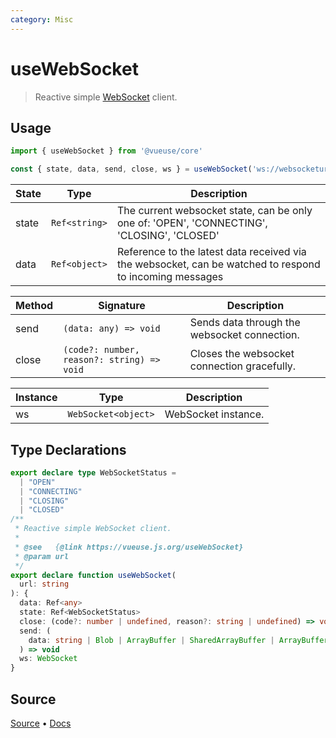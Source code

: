 ```yaml
---
category: Misc
---
```


<!--DEMO_STARTS--><!--DEMO_ENDS-->

<!--HEAD_STARTS--><!--HEAD_ENDS-->

# useWebSocket

> Reactive simple [WebSocket](https://developer.mozilla.org/en-US/docs/Web/API/WebSocket/WebSocket) client.

## Usage

```js
import { useWebSocket } from '@vueuse/core'

const { state, data, send, close, ws } = useWebSocket('ws://websocketurl')
```

| State | Type          | Description                                                                                             |
| ----- | ------------- | ------------------------------------------------------------------------------------------------------- |
| state | `Ref<string>` | The current websocket state, can be only one of: 'OPEN', 'CONNECTING', 'CLOSING', 'CLOSED'              |
| data  | `Ref<object>` | Reference to the latest data received via the websocket, can be watched to respond to incoming messages |

| Method | Signature                                  | Description                                  |
| ------ | ------------------------------------------ | -------------------------------------------- |
| send   | `(data: any) => void`                      | Sends data through the websocket connection. |
| close  | `(code?: number, reason?: string) => void` | Closes the websocket connection gracefully.  |

| Instance | Type                | Description         |
| -------- | ------------------- | ------------------- |
| ws       | `WebSocket<object>` | WebSocket instance. |


<!--FOOTER_STARTS-->
## Type Declarations

```typescript
export declare type WebSocketStatus =
  | "OPEN"
  | "CONNECTING"
  | "CLOSING"
  | "CLOSED"
/**
 * Reactive simple WebSocket client.
 *
 * @see   {@link https://vueuse.js.org/useWebSocket}
 * @param url
 */
export declare function useWebSocket(
  url: string
): {
  data: Ref<any>
  state: Ref<WebSocketStatus>
  close: (code?: number | undefined, reason?: string | undefined) => void
  send: (
    data: string | Blob | ArrayBuffer | SharedArrayBuffer | ArrayBufferView
  ) => void
  ws: WebSocket
}
```

## Source

[Source](https://github.com/antfu/vueuse/blob/master/packages/core/useWebSocket/index.ts) • [Docs](https://github.com/antfu/vueuse/blob/master/packages/core/useWebSocket/index.md)


<!--FOOTER_ENDS-->